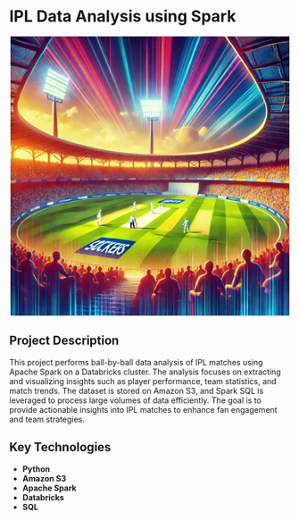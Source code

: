# IPL Data Analysis using Spark

<p align="center">
  <img src="./1.webp" alt="Cricket Match" width="500"/>
</p>

## Project Description

This project performs ball-by-ball data analysis of IPL matches using Apache Spark on a Databricks cluster. The analysis focuses on extracting and visualizing insights such as player performance, team statistics, and match trends. The dataset is stored on Amazon S3, and Spark SQL is leveraged to process large volumes of data efficiently. The goal is to provide actionable insights into IPL matches to enhance fan engagement and team strategies.

## Key Technologies

- **Python**
- **Amazon S3**
- **Apache Spark**
- **Databricks**
- **SQL**
